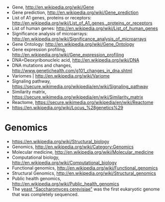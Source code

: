 


- Gene, http://en.wikipedia.org/wiki/Gene
- Gene prediction, http://en.wikipedia.org/wiki/Gene_prediction
- List of A1 genes, proteins or receptors: http://en.wikipedia.org/wiki/List_of_A1_genes,_proteins_or_receptors
- List of human genes: http://en.wikipedia.org/wiki/List_of_human_genes
- Significance analysis of microarrays: http://en.wikipedia.org/wiki/Significance_analysis_of_microarrays
- Gene Ontology: http://en.wikipedia.org/wiki/Gene_Ontology
- Gene expression profiling, http://en.wikipedia.org/wiki/Gene_expression_profiling
- DNA=Deoxyribonucleic acid, http://en.wikipedia.org/wiki/DNA
- DNA mutations and changes, http://www.genetichealth.com/g101_changes_in_dna.shtml
- Variomes | http://en.wikipedia.org/wiki/Variome
- Signaling pathway, https://secure.wikimedia.org/wikipedia/en/wiki/Signaling_pathway
- Similarity matrix, https://secure.wikimedia.org/wikipedia/en/wiki/Similarity_matrix
- Reactome, https://secure.wikimedia.org/wikipedia/en/wiki/Reactome
- https://en.wikipedia.org/wiki/Locus_%28genetics%29


# Genomics
- https://en.wikipedia.org/wiki/Structural_biology
- Genomics, http://en.wikipedia.org/wiki/Category:Genomics
- Molecular medicine, http://en.wikipedia.org/wiki/Molecular_medicine
- Computational biology, http://en.wikipedia.org/wiki/Computational_biology
- Functional genomics, http://en.wikipedia.org/wiki/Functional_genomics
- Structural Genomics, http://en.wikipedia.org/wiki/Structural_genomics
- Public health genomics, http://en.wikipedia.org/wiki/Public_health_genomics
- The [yeast "Saccharomyces cerevisiae"](https://secure.wikimedia.org/wikipedia/en/wiki/Saccharomyces_cerevisiae) was the first eukaryotic genome that was completely sequenced.


